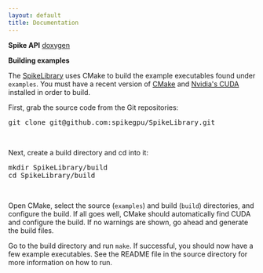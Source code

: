 ```yaml
---
layout: default
title: Documentation
---
```


**Spike API** [doxygen](http://spikegpu.sbel.org/docs/html/index.html)

**Building examples**

The [SpikeLibrary](https://github.com/spikegpu/SpikeLibrary) uses CMake to build the example executables found under `examples`. You must have a recent version of [CMake](http://www.cmake.org/) and [Nvidia's CUDA](http://www.nvidia.com/cuda) installed in order to build.

First, grab the source code from the Git repositories:
<pre>git clone git@github.com:spikegpu/SpikeLibrary.git</pre>

<br />

Next, create a build directory and cd into it:
<pre>mkdir SpikeLibrary/build
cd SpikeLibrary/build</pre>

<br />

Open CMake, select the source (`examples`) and build (`build`) directories, and configure the build. If all goes well, CMake should automatically find CUDA and configure the build. If no warnings are shown, go ahead and generate the build files.

Go to the build directory and run `make`. If successful, you should now have a few example executables. See the README file in the source directory for more information on how to run.

